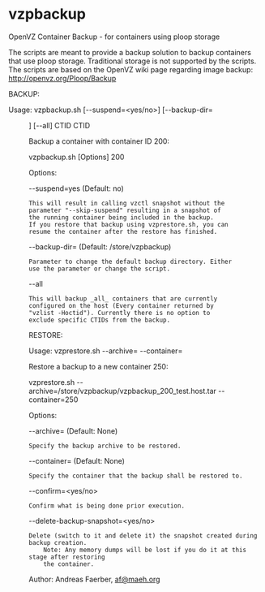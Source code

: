 vzpbackup
=========

OpenVZ Container Backup - for containers using ploop storage

The scripts are meant to provide a backup solution to backup
containers that use ploop storage. Traditional storage is
not supported by the scripts. The scripts are based on the
OpenVZ wiki page regarding image backup:
http://openvz.org/Ploop/Backup

BACKUP:

Usage: vzpbackup.sh [--suspend=<yes/no>] [--backup-dir=<dir>] [--all] CTID CTID

Backup a container with container ID 200:

vzpbackup.sh [Options] 200

Options:

--suspend=yes (Default: no)

	This will result in calling vzctl snapshot without the
	parameter "--skip-suspend" resulting in a snapshot of
	the running container being included in the backup.
	If you restore that backup using vzprestore.sh, you can
	resume the container after the restore has finished.

--backup-dir=<Directory> (Default: /store/vzpbackup)

	Parameter to change the default backup directory. Either
	use the parameter or change the script.

--all

	This will backup _all_ containers that are currently
	configured on the host (Every container returned by
	"vzlist -Hoctid"). Currently there is no option to
	exclude specific CTIDs from the backup.

RESTORE:

Usage: vzprestore.sh --archive=<ContainerBackupArchive> --container=<Container to restore to>

Restore a backup to a new container 250:

vzprestore.sh --archive=/store/vzpbackup/vzpbackup_200_test.host.tar --container=250

Options:

--archive=<PathToBackupArchive> (Default: None)

	Specify the backup archive to be restored.

--container=<ContainerID> (Default: None)

	Specify the container that the backup shall be restored to.

--confirm=<yes/no>

	Confirm what is being done prior execution.

--delete-backup-snapshot=<yes/no>

	Delete (switch to it and delete it) the snapshot created during backup creation.
        Note: Any memory dumps will be lost if you do it at this stage after restoring
        the container.



Author: Andreas Faerber, af@maeh.org
